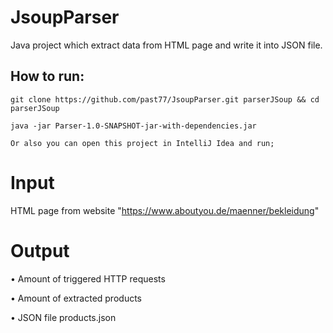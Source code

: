 # JsoupParser

Java project which extract data from HTML page and write it into JSON file.

## How to run:
```
git clone https://github.com/past77/JsoupParser.git parserJSoup && cd parserJSoup

java -jar Parser-1.0-SNAPSHOT-jar-with-dependencies.jar 

Or also you can open this project in IntelliJ Idea and run;
```

# Input

HTML page from website "https://www.aboutyou.de/maenner/bekleidung"

# Output

• Amount of triggered HTTP requests <br>

• Amount of extracted products  <br>

• JSON file products.json <br>
